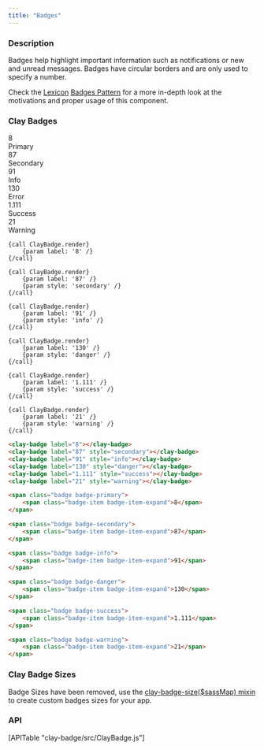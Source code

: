 ```yaml
---
title: "Badges"
---
```


### Description

Badges help highlight important information such as notifications or new and unread messages. Badges have circular borders and are only used to specify a number.

<div class="alert alert-info">Check the <a href="https://lexicondesign.io">Lexicon</a> <a href="https://lexicondesign.io/docs/patterns/badges.html">Badges Pattern</a> for a more in-depth look at the motivations and proper usage of this component.</div>

### Clay Badges

<div id="clay-badges">
	<div class="autofit-float autofit-row">
		<div class="autofit-col">
			<div>
				<span class="badge badge-primary"><span class="badge-item badge-item-expand">8</span></span>
				<div>Primary</div>
			</div>
		</div>
		<div class="autofit-col">
			<div>
				<span class="badge badge-secondary"><span class="badge-item badge-item-expand">87</span></span>
				<div>Secondary</div>
			</div>
		</div>
		<div class="autofit-col">
			<div>
				<span class="badge badge-info"><span class="badge-item badge-item-expand">91</span></span>
				<div>Info</div>
			</div>
		</div>
		<div class="autofit-col">
			<div>
				<span class="badge badge-danger"><span class="badge-item badge-item-expand">130</span></span>
				<div>Error</div>
			</div>
		</div>
		<div class="autofit-col">
			<div>
				<span class="badge badge-success"><span class="badge-item badge-item-expand">1.111</span></span>
				<div>Success</div>
			</div>
		</div>
		<div class="autofit-col">
			<div>
				<span class="badge badge-warning"><span class="badge-item badge-item-expand">21</span></span>
				<div>Warning</div>
			</div>
		</div>
	</div>
</div>

```soy
{call ClayBadge.render}
	{param label: '8' /}
{/call}

{call ClayBadge.render}
	{param label: '87' /}
	{param style: 'secondary' /}
{/call}

{call ClayBadge.render}
	{param label: '91' /}
	{param style: 'info' /}
{/call}

{call ClayBadge.render}
	{param label: '130' /}
	{param style: 'danger' /}
{/call}

{call ClayBadge.render}
	{param label: '1.111' /}
	{param style: 'success' /}
{/call}

{call ClayBadge.render}
	{param label: '21' /}
	{param style: 'warning' /}
{/call}
```
```html
<clay-badge label="8"></clay-badge>
<clay-badge label="87" style="secondary"></clay-badge>
<clay-badge label="91" style="info"></clay-badge>
<clay-badge label="130" style="danger"></clay-badge>
<clay-badge label="1.111" style="success"></clay-badge>
<clay-badge label="21" style="warning"></clay-badge>
```
```html
<span class="badge badge-primary">
	<span class="badge-item badge-item-expand">8</span>
</span>

<span class="badge badge-secondary">
	<span class="badge-item badge-item-expand">87</span>
</span>

<span class="badge badge-info">
	<span class="badge-item badge-item-expand">91</span>
</span>

<span class="badge badge-danger">
	<span class="badge-item badge-item-expand">130</span>
</span>

<span class="badge badge-success">
	<span class="badge-item badge-item-expand">1.111</span>
</span>

<span class="badge badge-warning">
	<span class="badge-item badge-item-expand">21</span>
</span>
```

### Clay Badge Sizes

<div class="alert alert-warning">Badge Sizes have been removed, use the <a href="https://github.com/liferay/clay/blob/master/packages/clay/src/scss/mixins/_badges.scss#L1">clay-badge-size($sassMap) mixin</a> to create custom badges sizes for your app.</div>

### API

<div>
	[APITable "clay-badge/src/ClayBadge.js"]
</div>